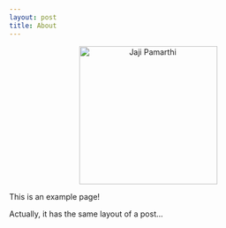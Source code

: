 ```yaml
---
layout: post
title: About
---
```


  </div>
  <div style="text-align: center; flex: 1 1 250px; margin: 10px;">
    <img src="assets/img/Jaji-Headshot.jpg" alt="Jaji Pamarthi" style="width: 100%; max-width: 250px; height: 250px; object-fit: cover;">
  </div>
</div>

This is an example page!

Actually, it has the same layout of a post...